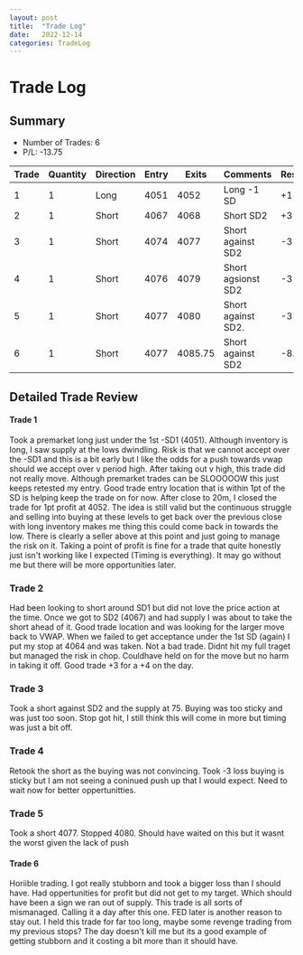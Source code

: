 ```yaml
---
layout: post
title:  "Trade Log"
date:   2022-12-14
categories: TradeLog
---
```

# Trade Log
## Summary
- Number of Trades: 6 
- P/L: -13.75

| Trade | Quantity | Direction | Entry | Exits | Comments           | Result | Period |
| ----- | -------- | --------- | ----- | ----- | ------------------ | ------ | ------ |
| 1     | 1        | Long      | 4051  | 4052  | Long -1 SD         | +1     | w      |
| 2     | 1        | Short     | 4067  | 4068  | Short SD2          | +3     | A      |
| 3     | 1        | Short     | 4074  | 4077  | Short against SD2  | -3     | B      |
| 4     | 1        | Short     | 4076  | 4079  | Short agsionst SD2 | -3     | B      |
| 5     | 1        | Short     | 4077  | 4080  | Short against SD2. | -3     | B      |
| 6     | 1        | Short     | 4077  | 4085.75      | Short against SD2  | -8.75       | B-C       |


## Detailed Trade Review

#### Trade 1

Took a premarket long just under the 1st -SD1 (4051). Although inventory is long, I saw supply at the lows dwindling.  Risk is that we cannot accept over the -SD1 and this is a bit early but I like the odds for a push towards vwap should we accept over v period high. After taking out v high, this trade did not really move. Although premarket trades can be SLOOOOOW this just keeps retested my entry.  Good trade entry location that is within 1pt of the SD is helping keep the trade on for now. After close to 20m, I closed the trade for 1pt profit at 4052. The idea is still valid but the continuous struggle and selling into buying at these levels to get back over the previous close with long inventory makes me thing this could come back in towards the low. There is clearly a seller above at this point and just going to manage the risk on it.  Taking a point of profit is fine for a trade that quite honestly just isn't working like I expected (Timing is everything). It may go without me but there will be more opportunities later. 

### Trade 2
Had been looking to short around SD1 but did not love the price action at the time. Once we got to SD2 (4067) and had supply I was about to take the short ahead of it. Good trade location and was looking for the larger move back to VWAP. When we failed to get acceptance under the 1st SD (again) I put my stop at 4064 and was taken. Not a bad trade. Didnt hit my full traget but managed the risk in chop. Couldhave held on for the move but no harm in taking it off. Good trade +3 for a +4 on the day.

### Trade 3
Took a short against SD2 and the supply at 75. Buying was too sticky and was just too soon. Stop got hit, I still think this will come in more but timing was just a bit off.

### Trade 4
Retook the short as the buying was not convincing. Took -3 loss buying is sticky but I am not seeing a coninued push up that I would expect. Need to wait now for better oppertunitties.  

### Trade 5
Took a short 4077. Stopped 4080. Should have waited on this but it wasnt the worst given the lack of push 

#### Trade 6
Horiible trading. I got really stubborn and took a bigger loss than I should have. Had oppertunities for profit but did not get to my target. Which should have been a sign we ran out of supply.  This trade is all sorts of mismanaged. Calling it a day after this one. FED later is another reason to stay out. I held this trade for far too long, maybe some revenge trading from my previous stops? The day doesn't kill me but its a good example of getting stubborn and it costing a bit more than it should have. 